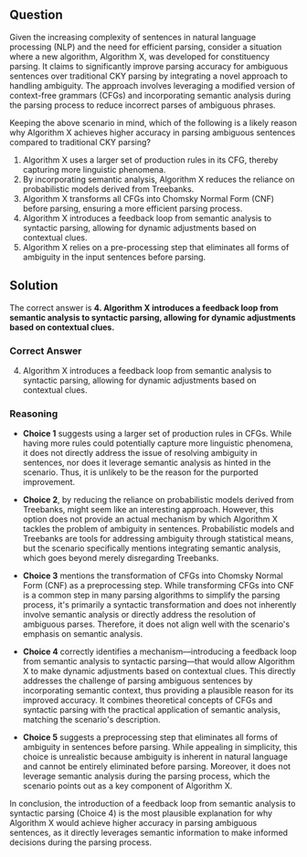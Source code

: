 ## Question
Given the increasing complexity of sentences in natural language processing (NLP) and the need for efficient parsing, consider a situation where a new algorithm, Algorithm X, was developed for constituency parsing. It claims to significantly improve parsing accuracy for ambiguous sentences over traditional CKY parsing by integrating a novel approach to handling ambiguity. The approach involves leveraging a modified version of context-free grammars (CFGs) and incorporating semantic analysis during the parsing process to reduce incorrect parses of ambiguous phrases.

Keeping the above scenario in mind, which of the following is a likely reason why Algorithm X achieves higher accuracy in parsing ambiguous sentences compared to traditional CKY parsing?

1. Algorithm X uses a larger set of production rules in its CFG, thereby capturing more linguistic phenomena.
2. By incorporating semantic analysis, Algorithm X reduces the reliance on probabilistic models derived from Treebanks.
3. Algorithm X transforms all CFGs into Chomsky Normal Form (CNF) before parsing, ensuring a more efficient parsing process.
4. Algorithm X introduces a feedback loop from semantic analysis to syntactic parsing, allowing for dynamic adjustments based on contextual clues.
5. Algorithm X relies on a pre-processing step that eliminates all forms of ambiguity in the input sentences before parsing.

## Solution

The correct answer is **4. Algorithm X introduces a feedback loop from semantic analysis to syntactic parsing, allowing for dynamic adjustments based on contextual clues.**

### Correct Answer

4. Algorithm X introduces a feedback loop from semantic analysis to syntactic parsing, allowing for dynamic adjustments based on contextual clues.

### Reasoning

- **Choice 1** suggests using a larger set of production rules in CFGs. While having more rules could potentially capture more linguistic phenomena, it does not directly address the issue of resolving ambiguity in sentences, nor does it leverage semantic analysis as hinted in the scenario. Thus, it is unlikely to be the reason for the purported improvement.

- **Choice 2**, by reducing the reliance on probabilistic models derived from Treebanks, might seem like an interesting approach. However, this option does not provide an actual mechanism by which Algorithm X tackles the problem of ambiguity in sentences. Probabilistic models and Treebanks are tools for addressing ambiguity through statistical means, but the scenario specifically mentions integrating semantic analysis, which goes beyond merely disregarding Treebanks.

- **Choice 3** mentions the transformation of CFGs into Chomsky Normal Form (CNF) as a preprocessing step. While transforming CFGs into CNF is a common step in many parsing algorithms to simplify the parsing process, it's primarily a syntactic transformation and does not inherently involve semantic analysis or directly address the resolution of ambiguous parses. Therefore, it does not align well with the scenario's emphasis on semantic analysis.

- **Choice 4** correctly identifies a mechanism—introducing a feedback loop from semantic analysis to syntactic parsing—that would allow Algorithm X to make dynamic adjustments based on contextual clues. This directly addresses the challenge of parsing ambiguous sentences by incorporating semantic context, thus providing a plausible reason for its improved accuracy. It combines theoretical concepts of CFGs and syntactic parsing with the practical application of semantic analysis, matching the scenario's description.

- **Choice 5** suggests a preprocessing step that eliminates all forms of ambiguity in sentences before parsing. While appealing in simplicity, this choice is unrealistic because ambiguity is inherent in natural language and cannot be entirely eliminated before parsing. Moreover, it does not leverage semantic analysis during the parsing process, which the scenario points out as a key component of Algorithm X.

In conclusion, the introduction of a feedback loop from semantic analysis to syntactic parsing (Choice 4) is the most plausible explanation for why Algorithm X would achieve higher accuracy in parsing ambiguous sentences, as it directly leverages semantic information to make informed decisions during the parsing process.